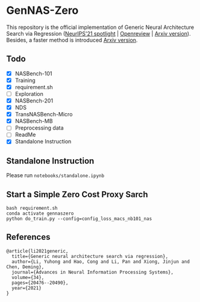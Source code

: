 # GenNAS-Zero

This repository is the official implementation of Generic Neural Architecture Search via Regression ([NeurIPS'21 spotlight](https://papers.nips.cc/paper/2021/hash/aba53da2f6340a8b89dc96d09d0d0430-Abstract.html) | [Openreview](https://openreview.net/forum?id=mPTfR3Upe0o) | [Arxiv version](https://arxiv.org/abs/2108.01899)). Besides, a faster method is introduced [Arxiv version](https://arxiv.org/abs/2210.09459).

## Todo

- [x] NASBench-101
- [x] Training
- [x] requirement.sh
- [ ] Exploration
- [x] NASBench-201
- [x] NDS
- [x] TransNASBench-Micro
- [x] NASBench-MB
- [ ] Preprocessing data
- [ ] ReadMe
- [x] Standalone Instruction

## Standalone Instruction

Please run `notebooks/standalone.ipynb`

## Start a Simple Zero Cost Proxy Sarch

    
    bash requirement.sh
    conda activate gennaszero
    python do_train.py --config=config_loss_macs_nb101_nas


## References
```
@article{li2021generic,
  title={Generic neural architecture search via regression},
  author={Li, Yuhong and Hao, Cong and Li, Pan and Xiong, Jinjun and Chen, Deming},
  journal={Advances in Neural Information Processing Systems},
  volume={34},
  pages={20476--20490},
  year={2021}
}
```

